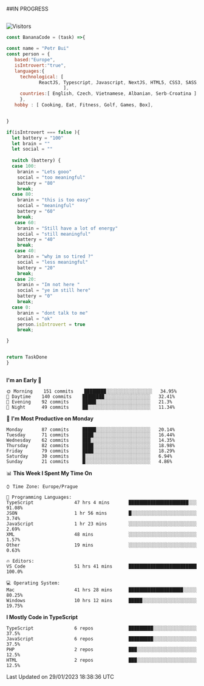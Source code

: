 ##IN PROGRESS
##
![Visitors](https://komarev.com/ghpvc/?username=petrbui&style=for-the-badge&label=Visitors+👀)
```Javascript
const BananaCode = (task) =>{

const name = "Petr Bui"
const person = {
   based:"Europe",
   isIntrovert:"true",
   languages:{
     technological: [ 
            ReactJS, Typescript, Javascript, NextJS, HTML5, CSS3, SASS, Redux, Node, Storybook, Styled-Component
                     ],
     countries:[ English, Czech, Vietnamese, Albanian, Serb-Croatina ]
     },
   hobby : [ Cooking, Eat, Fitness, Golf, Games, Box],


}

if(isIntrovert === false ){
  let battery = "100"
  let brain = ""
  let social = ""
  
  switch (battery) {
  case 100:
    branin = "Lets gooo"
    social = "too meaningful"
    battery = "80"
    break;
  case 80:
    branin = "this is too easy"
    social = "meaningful"
    battery = "60"
    break;
   case 60:
    branin = "Still have a lot of energy"
    social = "still meaningful"
    battery = "40"
    break;
   case 40:
    branin = "why im so tired ?"
    social = "less meaningful"
    battery = "20"
    break;
   case 20:
    branin = "Im not here "
    social = "ye im still here"
    battery = "0"
    break;
  case 0:
    branin = "dont talk to me"
    social = "ok"
    person.isIntrovert = true
    break;

}


return TaskDone
}
```



##
<!--
[![My GitHub stats](https://github-readme-stats.vercel.app/api?username=petrbui&theme=github_dark)](https://github.com/anuraghazra/github-readme-stats)

[![My wakatime stats](https://github-readme-stats.vercel.app/api/wakatime?username=petrbui&theme=github_dark)](https://github.com/anuraghazra/github-readme-stats)
-->
<!--START_SECTION:waka-->
**I'm an Early 🐤** 

```text
🌞 Morning    151 commits    ████████░░░░░░░░░░░░░░░░░   34.95% 
🌆 Daytime    140 commits    ████████░░░░░░░░░░░░░░░░░   32.41% 
🌃 Evening    92 commits     █████░░░░░░░░░░░░░░░░░░░░   21.3% 
🌙 Night      49 commits     ██░░░░░░░░░░░░░░░░░░░░░░░   11.34%

```
📅 **I'm Most Productive on Monday** 

```text
Monday       87 commits     █████░░░░░░░░░░░░░░░░░░░░   20.14% 
Tuesday      71 commits     ████░░░░░░░░░░░░░░░░░░░░░   16.44% 
Wednesday    62 commits     ███░░░░░░░░░░░░░░░░░░░░░░   14.35% 
Thursday     82 commits     ████░░░░░░░░░░░░░░░░░░░░░   18.98% 
Friday       79 commits     ████░░░░░░░░░░░░░░░░░░░░░   18.29% 
Saturday     30 commits     █░░░░░░░░░░░░░░░░░░░░░░░░   6.94% 
Sunday       21 commits     █░░░░░░░░░░░░░░░░░░░░░░░░   4.86%

```


📊 **This Week I Spent My Time On** 

```text
⌚︎ Time Zone: Europe/Prague

💬 Programming Languages: 
TypeScript               47 hrs 4 mins       ██████████████████████░░░   91.08% 
JSON                     1 hr 56 mins        █░░░░░░░░░░░░░░░░░░░░░░░░   3.74% 
JavaScript               1 hr 23 mins        ░░░░░░░░░░░░░░░░░░░░░░░░░   2.69% 
XML                      48 mins             ░░░░░░░░░░░░░░░░░░░░░░░░░   1.57% 
Other                    19 mins             ░░░░░░░░░░░░░░░░░░░░░░░░░   0.63%

🔥 Editors: 
VS Code                  51 hrs 41 mins      █████████████████████████   100.0%

💻 Operating System: 
Mac                      41 hrs 28 mins      ████████████████████░░░░░   80.25% 
Windows                  10 hrs 12 mins      █████░░░░░░░░░░░░░░░░░░░░   19.75%

```

**I Mostly Code in TypeScript** 

```text
TypeScript               6 repos             █████████░░░░░░░░░░░░░░░░   37.5% 
JavaScript               6 repos             █████████░░░░░░░░░░░░░░░░   37.5% 
PHP                      2 repos             ███░░░░░░░░░░░░░░░░░░░░░░   12.5% 
HTML                     2 repos             ███░░░░░░░░░░░░░░░░░░░░░░   12.5%

```



 Last Updated on 29/01/2023 18:38:36 UTC
<!--END_SECTION:waka-->
